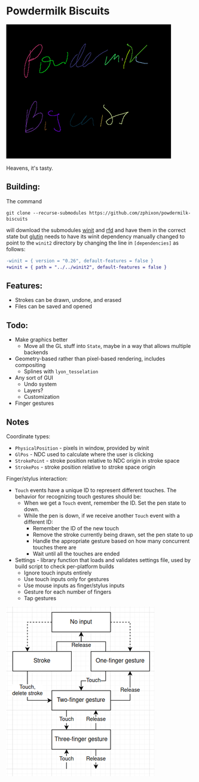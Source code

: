 # Powdermilk Biscuits

![Screenshot of the text "Powdermilk Biscuits" handwritten on a tablet using this program. Each stroke is a different color, and the strokes are rendered using a cubic Bezier interpolator.](eg/pmb.png)

Heavens, it's tasty.

## Building:

The command

```
git clone --recurse-submodules https://github.com/zphixon/powdermilk-biscuits
```

will download the submodules [winit](https://github.com/zphixon/winit) and [rfd](https://github.com/zphixon/rfd) and have them in the correct state but [glutin](https://github.com/rust-windowing/glutin) needs to have its winit dependency manually changed to point to the `winit2` directory by changing the line in `[dependencies]` as follows:

```diff
-winit = { version = "0.26", default-features = false }
+winit = { path = "../../winit2", default-features = false }
```

## Features:

- Strokes can be drawn, undone, and erased
- Files can be saved and opened

## Todo:

- Make graphics better
  - Move all the GL stuff into `State`, maybe in a way that allows multiple backends
- Geometry-based rather than pixel-based rendering, includes compositing
  - Splines with `lyon_tesselation`
- Any sort of GUI
  - Undo system
  - Layers?
  - Customization
- Finger gestures

## Notes

Coordinate types:
- `PhysicalPosition` - pixels in window, provided by winit
- `GlPos` - NDC used to calculate where the user is clicking
- `StrokePoint` - stroke position relative to NDC origin in stroke space
- `StrokePos` - stroke position relative to stroke space origin

Finger/stylus interaction:
- `Touch` events have a unique ID to represent different touches. The behavior for recognizing touch gestures should be:
  - When we get a `Touch` event, remember the ID. Set the pen state to down.
  - While the pen is down, if we receive another `Touch` event with a different ID:
    - Remember the ID of the new touch
    - Remove the stroke currently being drawn, set the pen state to up
    - Handle the appropriate gesture based on how many concurrent touches there are
    - Wait until all the touches are ended
- Settings - library function that loads and validates settings file, used by build script to check per-platform builds
  - Ignore touch inputs entirely
  - Use touch inputs only for gestures
  - Use mouse inputs as finger/stylus inputs
  - Gesture for each number of fingers
  - Tap gestures

![Gesture state diagram](eg/gesture-state.png)
